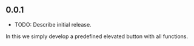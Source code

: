 ## 0.0.1

* TODO: Describe initial release.

In this we simply develop a predefined elevated button with all functions. 
